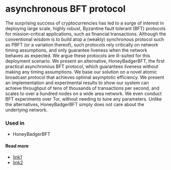 # asynchronous BFT protocol

The surprising success of cryptocurrencies has led to a surge of interest in deploying large scale, highly robust, Byzantine fault tolerant \(BFT\) protocols for mission-critical applications, such as financial transactions. Although the conventional wisdom is to build atop a \(weakly\) synchronous protocol such as PBFT \(or a variation thereof\), such protocols rely critically on network timing assumptions, and only guarantee liveness when the network behaves as expected. We argue these protocols are ill-suited for this deployment scenario. We present an alternative, HoneyBadgerBFT, the first practical asynchronous BFT protocol, which guarantees liveness without making any timing assumptions. We base our solution on a novel atomic broadcast protocol that achieves optimal asymptotic efficiency. We present an implementation and experimental results to show our system can achieve throughput of tens of thousands of transactions per second, and scales to over a hundred nodes on a wide area network. We even conduct BFT experiments over Tor, without needing to tune any parameters. Unlike the alternatives, HoneyBadgerBFT simply does not care about the underlying network.

### Used in

* HoneyBadgerBFT



#### Read more

* [link1](https://dl.acm.org/citation.cfm?id=2978399)
* [link2](https://infoscience.epfl.ch/record/222858/files/199.pdf)

